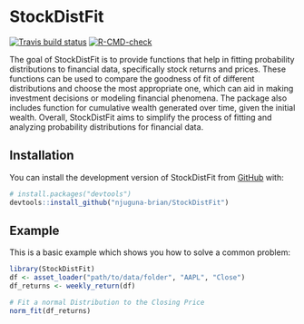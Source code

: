 
<!-- README.md is generated from README.Rmd. Please edit that file -->

# StockDistFit

<!-- badges: start -->

[![Travis build
status](https://travis-ci.com/njuguna-brian/StockDistFit.svg?branch=main)](https://travis-ci.com/njuguna-brian/StockDistFit)
[![R-CMD-check](https://github.com/njuguna-brian/StockDistFit/actions/workflows/R-CMD-check.yaml/badge.svg)](https://github.com/njuguna-brian/StockDistFit/actions/workflows/R-CMD-check.yaml)
<!-- badges: end -->

The goal of StockDistFit is to provide functions that help in fitting
probability distributions to financial data, specifically stock returns
and prices. These functions can be used to compare the goodness of fit
of different distributions and choose the most appropriate one, which
can aid in making investment decisions or modeling financial phenomena.
The package also includes function for cumulative wealth generated over
time, given the initial wealth. Overall, StockDistFit aims to simplify
the process of fitting and analyzing probability distributions for
financial data.

## Installation

You can install the development version of StockDistFit from
[GitHub](https://github.com/) with:

``` r
# install.packages("devtools")
devtools::install_github("njuguna-brian/StockDistFit")
```

## Example

This is a basic example which shows you how to solve a common problem:

``` r
library(StockDistFit)
df <- asset_loader("path/to/data/folder", "AAPL", "Close")
df_returns <- weekly_return(df)

# Fit a normal Distribution to the Closing Price
norm_fit(df_returns)
```
